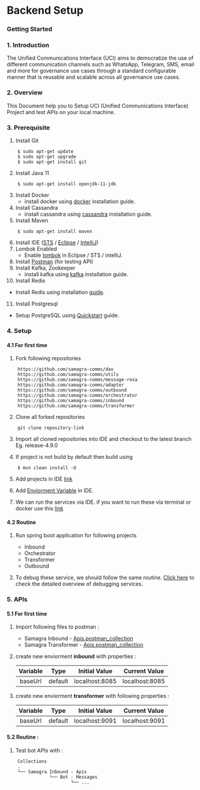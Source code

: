 # Backend Setup

### Getting Started

### 1. Introduction

The Unified Communications Interface (UCI) aims to democratize the use of different communication channels such as WhatsApp, Telegram, SMS, email and more for governance use cases through a standard configurable manner that is reusable and scalable across all governance use cases.

### 2. Overview

This Document help you to Setup UCI (Unified Communications Interface) Project and test APIs on your local machine.

### 3. Prerequisite

1. Install Git

```
    $ sudo apt-get update
    $ sudo apt-get upgrade
    $ sudo apt-get install git
```

2. Install Java 11

```
    $ sudo apt-get install openjdk-11-jdk
```

3. Install Docker
   * install docker using [docker](https://docs.docker.com/engine/install/ubuntu/) installation guide.
4. Install Cassandra
   * install cassandra using [cassandra](https://cassandra.apache.org/doc/latest/cassandra/getting\_started/installing.html) installation guide.
5. Install Maven

```
    $ sudo apt-get install maven
```

6. Install IDE ([STS](https://spring.io/tools) / [Eclipse](https://www.eclipse.org/downloads/) / [IntelliJ](https://www.jetbrains.com/idea/download/))
7. Lombok Enabled
   * Enable [lombok](https://www.baeldung.com/lombok-ide) in Eclipse / STS / intelliJ.
8. Install [Postman](https://www.postman.com/downloads/) (for testing API)
9. Install Kafka, Zookeeper
   * install kafka using [kafka](https://www.onlinetutorialspoint.com/kafka/how-to-install-apache-kafka-on-ubuntu-18-04.html) installation guide.
10. Install Redis
   * Install Redis using installation [guide](https://www.digitalocean.com/community/tutorials/how-to-install-and-secure-redis-on-ubuntu-18-04).
11. Install Postgresql
   * Setup PostgreSQL using [Quickstart](https://www.postgresql.org/download/linux/ubuntu/) guide.

### 4. Setup

#### 4.1 For first time

1. Fork following repositories

```
    https://github.com/samagra-comms/dao
    https://github.com/samagra-comms/utils
    https://github.com/samagra-comms/message-rosa
    https://github.com/samagra-comms/adapter
    https://github.com/samagra-comms/outbound
    https://github.com/samagra-comms/orchestrator
    https://github.com/samagra-comms/inbound
    https://github.com/samagra-comms/transformer
```

2. Clone all forked repositories

```
    git clone repository-link
```

3. Import all cloned repositories into IDE and checkout to the latest branch Eg. release-4.9.0

4. If project is not build by default then build using

```
    $ mvn clean install -U 
```

5. Add projects in IDE [link](./setting-up-ide.md)

6. Add [Enviorment Variable](../../docs/environment-variables.md) in IDE.

7. We can run the services via IDE. if you want to run these via terminal or docker use this [link](./build-and-execute-uci.md)

#### 4.2 Routine

1. Run spring boot application for following projects
   * Inbound
   * Orchestrator
   * Transformer
   * Outbound

2. To debug these service, we should follow the same routine. [Click here](./debug-services.md) to check the detailed overview of debugging services.

### 5. APIs

#### 5.1 For first time

1. Import following files to postman :

    * Samagra Inbound - [Apis.postman_collection](../../../media/Inbound-Sharing.postman_collection.json)
    * Samagra Transformer - [Apis.postman_collection](../../../media/Transformer-Sharing.postman_collection.json)


2.  create new enviorment **inbound** with properties :

    | Variable |   Type  |  Initial Value |  Current Value |
    | :------: | :-----: | :------------: | :------------: |
    |  baseUrl | default | localhost:8085 | localhost:8085 |
3.  create new enviorment **transformer** with following properties :

    | Variable |   Type  |  Initial Value |  Current Value |
    | :------: | :-----: | :------------: | :------------: |
    |  baseUrl | default | localhost:9091 | localhost:9091 |

#### 5.2 Routine :

1. Test bot APIs with :

```
    Collections
    .
    └── Samagra Inbound - Apis 
                └── Bot - Messages
                        └── ...
```
